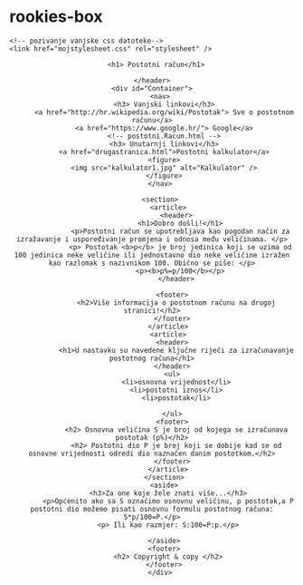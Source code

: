# rookies-box
<!DOCTYPE html>
<html lang="hr">
<head>
    <meta charset="utf-8" />
    <title> Postotni račun </title>

    <!-- pozivanje vanjske css datoteke-->
    <link href="mojstylesheet.css" rel="stylesheet" />

</head>
<body>
    <header>
      
      <h1> Postotni račun</h1>
      
    </header>
    <div id="Container">
        <nav>
          <h3> Vanjski linkovi</h3>
          <a href="http://hr.wikipedia.org/wiki/Postotak"> Sve o postotnom računu</a>
          <a href="https://www.google.hr/"> Google</a>
          <!-- postotni.Racun.html -->
          <h3> Unutarnji linkovi</h3>
          <a href="drugastranica.html">Postotni kalkulator</a>
          <figure>
          <img src="kalkulator1.jpg" alt="Kalkulator" />
          </figure>
        </nav>
        
        <section>
            <article>
                <header>
                  <h1>Dobro došli!</h1>
                  <p>Postotni račun se upotrebljava kao pogodan način za izražavanje i uspoređivanje promjena i odnosa među veličinama. </p>
                  <p> Postotak <b>p</b> je broj jedinica koji se uzima od 100 jedinica neke veličine ili jednostavno dio neke veličine izražen kao razlomak s nazivnikom 100. Obično se piše: </p>
                  <p><b>p%=p/100</b></p>
                </header>

              <footer>
                <h2>Više informacija o postotnom računu na drugoj stranici!</h2>
              </footer>
            </article>
            <article>
              <header>
                <h1>U nastavku su navedene ključne riječi za izračunavanje postotnog računa</h1>
              </header>
              <ul>
                <li>osnovna vrijednost</li>
                <li>postotni iznos</li>
                <li>postotak</li>

              </ul>
              <footer>
                <h2> Osnovna veličina S je broj od kojega se izračunava postotak (p%)</h2>
                <h2> Postotni dio P je broj koji se dobije kad se od osnovne vrijednosti odredi dio naznačen danim postotkom.</h2>
              </footer>
            </article>
          </section>
          <aside>
            <h3>Za one koje žele znati više...</h3>
            <p>Općenito ako sa S označimo osnovnu veličinu, p postotak,a P postotni dio možemo pisati osnovnu formulu postotnog računa: S*p/100=P.</p>
            <p> Ili kao razmjer: S:100=P:p.</p>

          </aside>
          <footer>
            <h2> Copyright & copy </h2>
          </footer>
        </div>
</body>
</html>
